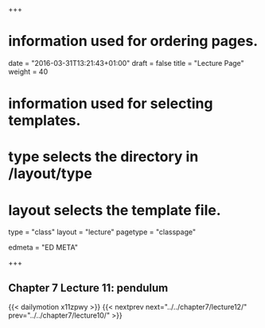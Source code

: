 +++
# information used for ordering pages.
date = "2016-03-31T13:21:43+01:00"
draft = false
title = "Lecture Page"
weight = 40

# information used for selecting templates.
# type selects the directory in /layout/type
# layout selects the template file.

type   = "class"
layout = "lecture"
pagetype = "classpage"





edmeta = "ED META"

+++
## Chapter 7 Lecture 11: pendulum
{{< dailymotion x11zpwy >}}
{{< nextprev next="../../chapter7/lecture12/"     prev="../../chapter7/lecture10/"  >}}

